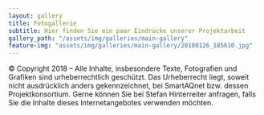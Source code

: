 ```yaml
---
layout: gallery
title: Fotogallerie
subtitle: Hier finden Sie ein paar Eindrücke unserer Projektarbeit
gallery_path: "/assets/img/galleries/main-gallery"
feature-img: "assets/img/galleries/main-gallery/20180126_185610.jpg"
---
```


© Copyright 2018 – Alle Inhalte, insbesondere Texte, Fotografien und Grafiken sind urheberrechtlich geschützt.  Das Urheberrecht liegt, soweit nicht ausdrücklich anders gekennzeichnet, bei SmartAQnet bzw. dessen Projektkonsortium. Gerne können Sie bei Stefan Hinterreiter anfragen, falls Sie die Inhalte dieses Internetangebotes verwenden möchten.